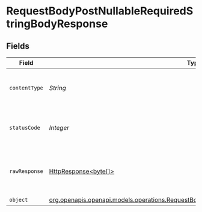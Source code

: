 # RequestBodyPostNullableRequiredStringBodyResponse


## Fields

| Field                                                                                                                                                                            | Type                                                                                                                                                                             | Required                                                                                                                                                                         | Description                                                                                                                                                                      |
| -------------------------------------------------------------------------------------------------------------------------------------------------------------------------------- | -------------------------------------------------------------------------------------------------------------------------------------------------------------------------------- | -------------------------------------------------------------------------------------------------------------------------------------------------------------------------------- | -------------------------------------------------------------------------------------------------------------------------------------------------------------------------------- |
| `contentType`                                                                                                                                                                    | *String*                                                                                                                                                                         | :heavy_check_mark:                                                                                                                                                               | HTTP response content type for this operation                                                                                                                                    |
| `statusCode`                                                                                                                                                                     | *Integer*                                                                                                                                                                        | :heavy_check_mark:                                                                                                                                                               | HTTP response status code for this operation                                                                                                                                     |
| `rawResponse`                                                                                                                                                                    | [HttpResponse<byte[]>](https://docs.oracle.com/en/java/javase/11/docs/api/java.net.http/java/net/http/HttpResponse.html)                                                         | :heavy_check_mark:                                                                                                                                                               | Raw HTTP response; suitable for custom response parsing                                                                                                                          |
| `object`                                                                                                                                                                         | [org.openapis.openapi.models.operations.RequestBodyPostNullableRequiredStringBodyResponseBody](../../models/operations/RequestBodyPostNullableRequiredStringBodyResponseBody.md) | :heavy_minus_sign:                                                                                                                                                               | OK                                                                                                                                                                               |